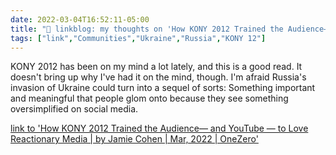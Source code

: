 ```yaml
---
date: 2022-03-04T16:52:11-05:00
title: "🔗 linkblog: my thoughts on 'How KONY 2012 Trained the Audience— and YouTube — to Love Reactionary Media | by Jamie Cohen | Mar, 2022 | OneZero'"
tags: ["link","Communities","Ukraine","Russia","KONY 12"]
---
```

KONY 2012 has been on my mind a lot lately, and this is a good read. It doesn't bring up why I've had it on the mind, though. I'm afraid Russia's invasion of Ukraine could turn into a sequel of sorts: Something important and meaningful that people glom onto because they see something oversimplified on social media.
 
[link to 'How KONY 2012 Trained the Audience— and YouTube — to Love Reactionary Media | by Jamie Cohen | Mar, 2022 | OneZero'](https://onezero.medium.com/how-kony-2012-trained-the-audience-and-youtube-to-love-reactionary-media-f3c38435ba58)
